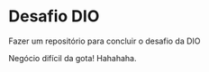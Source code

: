 # Desafio DIO
Fazer um repositório para concluir o desafio da DIO

Negócio difícil da gota! Hahahaha.
